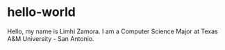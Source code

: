 # hello-world

Hello, my name is Limhi Zamora. 
I am a Computer Science Major at Texas A&M University - San Antonio. 
